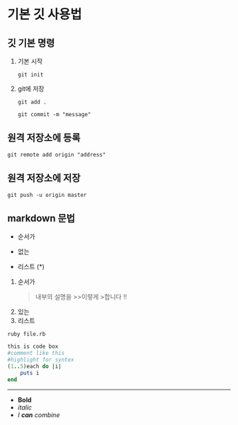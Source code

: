 # 기본 깃 사용법

## 깃 기본 명령

1. 기본 시작

    `git init`

1. git에 저장

    `git add .`

    `git commit -m "message"`

## 원격 저장소에 등록

`git remote add origin "address"`

## 원격 저장소에 저장

`git push -u origin master`

## markdown 문법

* 순서가

* 없는

* 리스트 (*)

1. 순서가
    >내부의
    >설명을
        >>이렇게
        >합니다
    >!!
1. 있는
1. 리스트

`ruby file.rb`

```Ruby
this is code box
#comment like this
#highlight for syntex
(1..5)each do |i|
    puts i
end
```

<hr>

* __Bold__
* _italic_
* *I **can** combine*